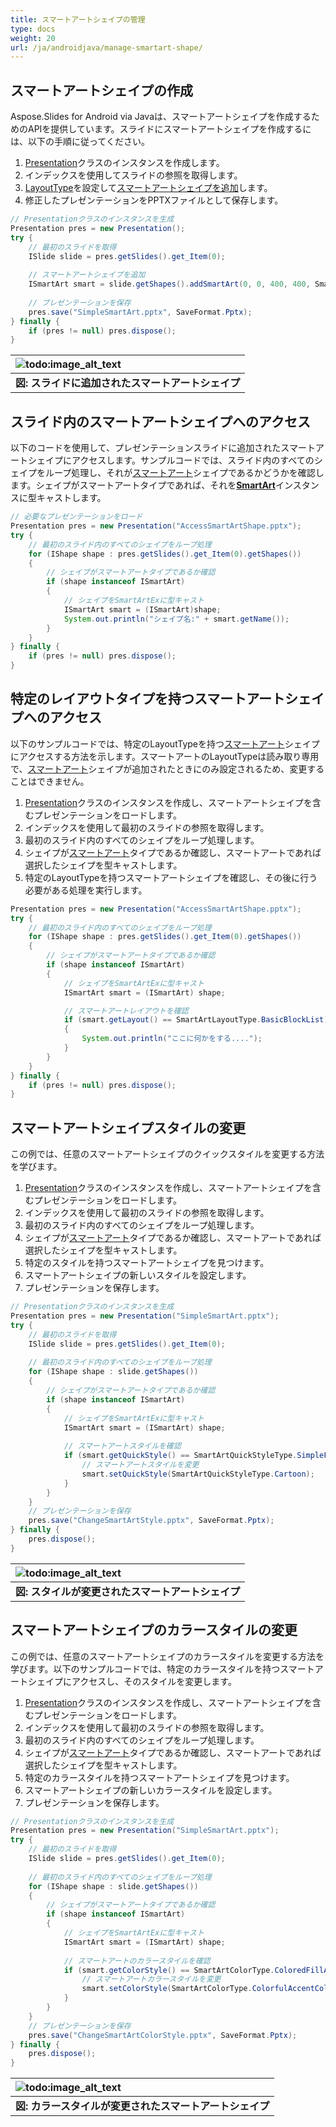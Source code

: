 ```yaml
---
title: スマートアートシェイプの管理
type: docs
weight: 20
url: /ja/androidjava/manage-smartart-shape/
---
```



## **スマートアートシェイプの作成**
Aspose.Slides for Android via Javaは、スマートアートシェイプを作成するためのAPIを提供しています。スライドにスマートアートシェイプを作成するには、以下の手順に従ってください。

1. [Presentation](https://reference.aspose.com/slides/androidjava/com.aspose.slides/Presentation)クラスのインスタンスを作成します。
1. インデックスを使用してスライドの参照を取得します。
1. [LayoutType](https://reference.aspose.com/slides/androidjava/com.aspose.slides/SmartArtLayoutType)を設定して[スマートアートシェイプを追加](https://reference.aspose.com/slides/androidjava/com.aspose.slides/IShapeCollection#addSmartArt-float-float-float-float-int-)します。
1. 修正したプレゼンテーションをPPTXファイルとして保存します。

```java
// Presentationクラスのインスタンスを生成
Presentation pres = new Presentation();
try {
    // 最初のスライドを取得
    ISlide slide = pres.getSlides().get_Item(0);
    
    // スマートアートシェイプを追加
    ISmartArt smart = slide.getShapes().addSmartArt(0, 0, 400, 400, SmartArtLayoutType.BasicBlockList);
    
    // プレゼンテーションを保存
    pres.save("SimpleSmartArt.pptx", SaveFormat.Pptx);
} finally {
    if (pres != null) pres.dispose();
}
```

|![todo:image_alt_text](https://i.imgur.com/A7PUdeV.png)|
| :- |
|**図: スライドに追加されたスマートアートシェイプ**|

## **スライド内のスマートアートシェイプへのアクセス**
以下のコードを使用して、プレゼンテーションスライドに追加されたスマートアートシェイプにアクセスします。サンプルコードでは、スライド内のすべてのシェイプをループ処理し、それが[スマートアート](https://reference.aspose.com/slides/androidjava/com.aspose.slides/SmartArt)シェイプであるかどうかを確認します。シェイプがスマートアートタイプであれば、それを[**SmartArt**](https://reference.aspose.com/slides/androidjava/com.aspose.slides/SmartArt)インスタンスに型キャストします。

```java
// 必要なプレゼンテーションをロード
Presentation pres = new Presentation("AccessSmartArtShape.pptx");
try {
    // 最初のスライド内のすべてのシェイプをループ処理
    for (IShape shape : pres.getSlides().get_Item(0).getShapes())
    {
        // シェイプがスマートアートタイプであるか確認
        if (shape instanceof ISmartArt)
        {
            // シェイプをSmartArtExに型キャスト
            ISmartArt smart = (ISmartArt)shape;
            System.out.println("シェイプ名:" + smart.getName());
        }
    }
} finally {
    if (pres != null) pres.dispose();
}
```

## **特定のレイアウトタイプを持つスマートアートシェイプへのアクセス**
以下のサンプルコードでは、特定のLayoutTypeを持つ[スマートアート](https://reference.aspose.com/slides/androidjava/com.aspose.slides/SmartArt)シェイプにアクセスする方法を示します。スマートアートのLayoutTypeは読み取り専用で、[スマートアート](https://reference.aspose.com/slides/androidjava/com.aspose.slides/SmartArt)シェイプが追加されたときにのみ設定されるため、変更することはできません。

1. [Presentation](https://reference.aspose.com/slides/androidjava/com.aspose.slides/Presentation)クラスのインスタンスを作成し、スマートアートシェイプを含むプレゼンテーションをロードします。
1. インデックスを使用して最初のスライドの参照を取得します。
1. 最初のスライド内のすべてのシェイプをループ処理します。
1. シェイプが[スマートアート](https://reference.aspose.com/slides/androidjava/com.aspose.slides/SmartArt)タイプであるか確認し、スマートアートであれば選択したシェイプを型キャストします。
1. 特定のLayoutTypeを持つスマートアートシェイプを確認し、その後に行う必要がある処理を実行します。

```java
Presentation pres = new Presentation("AccessSmartArtShape.pptx");
try {
    // 最初のスライド内のすべてのシェイプをループ処理
    for (IShape shape : pres.getSlides().get_Item(0).getShapes())
    {
        // シェイプがスマートアートタイプであるか確認
        if (shape instanceof ISmartArt)
        {
            // シェイプをSmartArtExに型キャスト
            ISmartArt smart = (ISmartArt) shape;

            // スマートアートレイアウトを確認
            if (smart.getLayout() == SmartArtLayoutType.BasicBlockList)
            {
                System.out.println("ここに何かをする....");
            }
        }
    }
} finally {
    if (pres != null) pres.dispose();
}
```

## **スマートアートシェイプスタイルの変更**
この例では、任意のスマートアートシェイプのクイックスタイルを変更する方法を学びます。

1. [Presentation](https://reference.aspose.com/slides/androidjava/com.aspose.slides/Presentation)クラスのインスタンスを作成し、スマートアートシェイプを含むプレゼンテーションをロードします。
1. インデックスを使用して最初のスライドの参照を取得します。
1. 最初のスライド内のすべてのシェイプをループ処理します。
1. シェイプが[スマートアート](https://reference.aspose.com/slides/androidjava/com.aspose.slides/SmartArt)タイプであるか確認し、スマートアートであれば選択したシェイプを型キャストします。
1. 特定のスタイルを持つスマートアートシェイプを見つけます。
1. スマートアートシェイプの新しいスタイルを設定します。
1. プレゼンテーションを保存します。

```java
// Presentationクラスのインスタンスを生成
Presentation pres = new Presentation("SimpleSmartArt.pptx");
try {
    // 最初のスライドを取得
    ISlide slide = pres.getSlides().get_Item(0);
    
    // 最初のスライド内のすべてのシェイプをループ処理
    for (IShape shape : slide.getShapes()) 
    {
        // シェイプがスマートアートタイプであるか確認
        if (shape instanceof ISmartArt) 
        {
            // シェイプをSmartArtExに型キャスト
            ISmartArt smart = (ISmartArt) shape;
    
            // スマートアートスタイルを確認
            if (smart.getQuickStyle() == SmartArtQuickStyleType.SimpleFill) {
                // スマートアートスタイルを変更
                smart.setQuickStyle(SmartArtQuickStyleType.Cartoon);
            }
        }
    }
    // プレゼンテーションを保存
    pres.save("ChangeSmartArtStyle.pptx", SaveFormat.Pptx);
} finally {
    pres.dispose();
}
```

|![todo:image_alt_text](https://i.imgur.com/A7PUdeV.png)|
| :- |
|**図: スタイルが変更されたスマートアートシェイプ**|

## **スマートアートシェイプのカラースタイルの変更**
この例では、任意のスマートアートシェイプのカラースタイルを変更する方法を学びます。以下のサンプルコードでは、特定のカラースタイルを持つスマートアートシェイプにアクセスし、そのスタイルを変更します。

1. [Presentation](https://reference.aspose.com/slides/androidjava/com.aspose.slides/Presentation)クラスのインスタンスを作成し、スマートアートシェイプを含むプレゼンテーションをロードします。
1. インデックスを使用して最初のスライドの参照を取得します。
1. 最初のスライド内のすべてのシェイプをループ処理します。
1. シェイプが[スマートアート](https://reference.aspose.com/slides/androidjava/com.aspose.slides/SmartArt)タイプであるか確認し、スマートアートであれば選択したシェイプを型キャストします。
1. 特定のカラースタイルを持つスマートアートシェイプを見つけます。
1. スマートアートシェイプの新しいカラースタイルを設定します。
1. プレゼンテーションを保存します。

```java
// Presentationクラスのインスタンスを生成
Presentation pres = new Presentation("SimpleSmartArt.pptx");
try {
    // 最初のスライドを取得
    ISlide slide = pres.getSlides().get_Item(0);
    
    // 最初のスライド内のすべてのシェイプをループ処理
    for (IShape shape : slide.getShapes()) 
    {
        // シェイプがスマートアートタイプであるか確認
        if (shape instanceof ISmartArt) 
        {
            // シェイプをSmartArtExに型キャスト
            ISmartArt smart = (ISmartArt) shape;
    
            // スマートアートのカラースタイルを確認
            if (smart.getColorStyle() == SmartArtColorType.ColoredFillAccent1) {
                // スマートアートカラースタイルを変更
                smart.setColorStyle(SmartArtColorType.ColorfulAccentColors);
            }
        }
    }
    // プレゼンテーションを保存
    pres.save("ChangeSmartArtColorStyle.pptx", SaveFormat.Pptx);
} finally {
    pres.dispose();
}
```

|![todo:image_alt_text](https://i.imgur.com/v2Hwocs.png)|
| :- |
|**図: カラースタイルが変更されたスマートアートシェイプ**|
